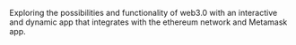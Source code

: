 Exploring the possibilities and functionality of web3.0 with an interactive and dynamic app that integrates with the ethereum network and Metamask app.
